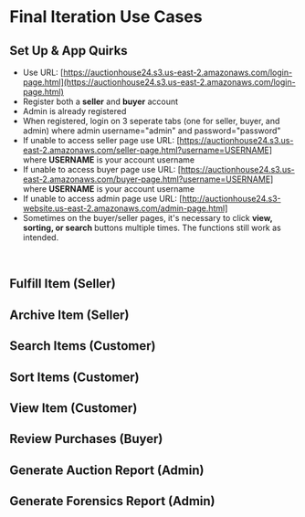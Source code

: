 # Final Iteration Use Cases

## Set Up & App Quirks
- Use URL: [https://auctionhouse24.s3.us-east-2.amazonaws.com/login-page.html](https://auctionhouse24.s3.us-east-2.amazonaws.com/login-page.html)
- Register both a **seller** and **buyer** account
- Admin is already registered
- When registered, login on 3 seperate tabs (one for seller, buyer, and admin) where admin username="admin" and password="password"
- If unable to access seller page use URL: [https://auctionhouse24.s3.us-east-2.amazonaws.com/seller-page.html?username=USERNAME] where **USERNAME** is your account username
- If unable to access buyer page use URL:  [https://auctionhouse24.s3.us-east-2.amazonaws.com/buyer-page.html?username=USERNAME] where **USERNAME** is your account username
- If unable to access admin page use URL: [http://auctionhouse24.s3-website.us-east-2.amazonaws.com/admin-page.html]
- Sometimes on the buyer/seller pages, it's necessary to click **view, sorting, or search** buttons multiple times. The functions still work as intended.
 <br>

## Fulfill Item (Seller)
## Archive Item (Seller)
## Search Items (Customer)
## Sort Items (Customer)
## View Item (Customer)
## Review Purchases (Buyer)
## Generate Auction Report (Admin)
## Generate Forensics Report (Admin)